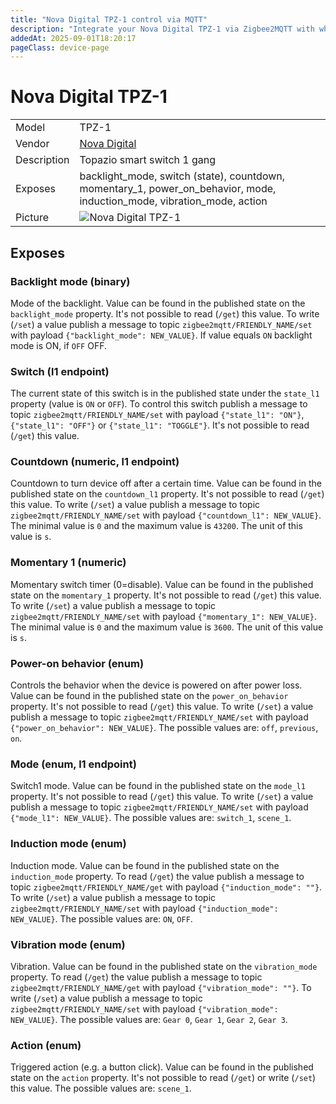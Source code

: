 ```yaml
---
title: "Nova Digital TPZ-1 control via MQTT"
description: "Integrate your Nova Digital TPZ-1 via Zigbee2MQTT with whatever smart home infrastructure you are using without the vendor's bridge or gateway."
addedAt: 2025-09-01T18:20:17
pageClass: device-page
---
```


<!-- !!!! -->
<!-- ATTENTION: This file is auto-generated through docgen! -->
<!-- You can only edit the "Notes"-Section between the two comment lines "Notes BEGIN" and "Notes END". -->
<!-- Do not use h1 or h2 heading within "## Notes"-Section. -->
<!-- !!!! -->

# Nova Digital TPZ-1

|     |     |
|-----|-----|
| Model | TPZ-1  |
| Vendor  | [Nova Digital](/supported-devices/#v=Nova%20Digital)  |
| Description | Topazio smart switch 1 gang |
| Exposes | backlight_mode, switch (state), countdown, momentary_1, power_on_behavior, mode, induction_mode, vibration_mode, action |
| Picture | ![Nova Digital TPZ-1](https://www.zigbee2mqtt.io/images/devices/TPZ-1.png) |


<!-- Notes BEGIN: You can edit here. Add "## Notes" headline if not already present. -->


<!-- Notes END: Do not edit below this line -->




## Exposes

### Backlight mode (binary)
Mode of the backlight.
Value can be found in the published state on the `backlight_mode` property.
It's not possible to read (`/get`) this value.
To write (`/set`) a value publish a message to topic `zigbee2mqtt/FRIENDLY_NAME/set` with payload `{"backlight_mode": NEW_VALUE}`.
If value equals `ON` backlight mode is ON, if `OFF` OFF.

### Switch (l1 endpoint)
The current state of this switch is in the published state under the `state_l1` property (value is `ON` or `OFF`).
To control this switch publish a message to topic `zigbee2mqtt/FRIENDLY_NAME/set` with payload `{"state_l1": "ON"}`, `{"state_l1": "OFF"}` or `{"state_l1": "TOGGLE"}`.
It's not possible to read (`/get`) this value.

### Countdown (numeric, l1 endpoint)
Countdown to turn device off after a certain time.
Value can be found in the published state on the `countdown_l1` property.
It's not possible to read (`/get`) this value.
To write (`/set`) a value publish a message to topic `zigbee2mqtt/FRIENDLY_NAME/set` with payload `{"countdown_l1": NEW_VALUE}`.
The minimal value is `0` and the maximum value is `43200`.
The unit of this value is `s`.

### Momentary 1 (numeric)
Momentary switch timer (0=disable).
Value can be found in the published state on the `momentary_1` property.
It's not possible to read (`/get`) this value.
To write (`/set`) a value publish a message to topic `zigbee2mqtt/FRIENDLY_NAME/set` with payload `{"momentary_1": NEW_VALUE}`.
The minimal value is `0` and the maximum value is `3600`.
The unit of this value is `s`.

### Power-on behavior (enum)
Controls the behavior when the device is powered on after power loss.
Value can be found in the published state on the `power_on_behavior` property.
It's not possible to read (`/get`) this value.
To write (`/set`) a value publish a message to topic `zigbee2mqtt/FRIENDLY_NAME/set` with payload `{"power_on_behavior": NEW_VALUE}`.
The possible values are: `off`, `previous`, `on`.

### Mode (enum, l1 endpoint)
Switch1 mode.
Value can be found in the published state on the `mode_l1` property.
It's not possible to read (`/get`) this value.
To write (`/set`) a value publish a message to topic `zigbee2mqtt/FRIENDLY_NAME/set` with payload `{"mode_l1": NEW_VALUE}`.
The possible values are: `switch_1`, `scene_1`.

### Induction mode (enum)
Induction mode.
Value can be found in the published state on the `induction_mode` property.
To read (`/get`) the value publish a message to topic `zigbee2mqtt/FRIENDLY_NAME/get` with payload `{"induction_mode": ""}`.
To write (`/set`) a value publish a message to topic `zigbee2mqtt/FRIENDLY_NAME/set` with payload `{"induction_mode": NEW_VALUE}`.
The possible values are: `ON`, `OFF`.

### Vibration mode (enum)
Vibration.
Value can be found in the published state on the `vibration_mode` property.
To read (`/get`) the value publish a message to topic `zigbee2mqtt/FRIENDLY_NAME/get` with payload `{"vibration_mode": ""}`.
To write (`/set`) a value publish a message to topic `zigbee2mqtt/FRIENDLY_NAME/set` with payload `{"vibration_mode": NEW_VALUE}`.
The possible values are: `Gear 0`, `Gear 1`, `Gear 2`, `Gear 3`.

### Action (enum)
Triggered action (e.g. a button click).
Value can be found in the published state on the `action` property.
It's not possible to read (`/get`) or write (`/set`) this value.
The possible values are: `scene_1`.

